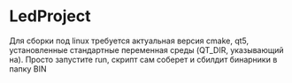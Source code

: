 # LedProject
Для сборки под linux требуется актуальная версия cmake, qt5, установленные стандартные переменная среды (QT_DIR, указывающий на). 
Просто запустите run, скрипт сам соберет и сбилдит бинарники в папку BIN
